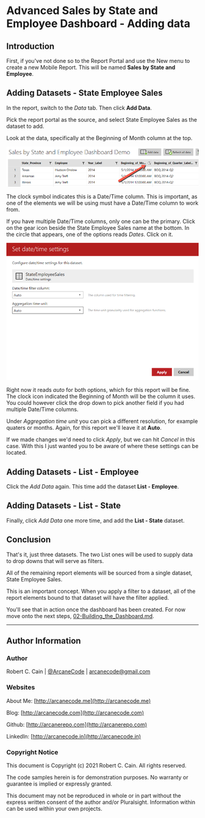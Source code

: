 # Advanced Sales by State and Employee Dashboard - Adding data

## Introduction

First, if you've not done so to the Report Portal and use the New menu to create a new Mobile Report. This will be named **Sales by State and Employee**.

## Adding Datasets - State Employee Sales

In the report, switch to the _Data_ tab. Then click **Add Data**.

Pick the report portal as the source, and select State Employee Sales as the dataset to add.

Look at the data, specifically at the Beginning of Month column at the top.

![Beginning of Month Time Indicator](./../images/sales-by-state-employee-001.png)

The clock symbol indicates this is a Date/Time column. This is important, as one of the elements we will be using must have a Date/Time column to work from.

If you have multiple Date/Time columns, only one can be the primary. Click on the gear icon beside the State Employee Sales name at the bottom. In the circle that appears, one of the options reads _Dates_. Click on it.

![Date Options](./../images/sales-by-state-employee-002.png)

Right now it reads _auto_ for both options, which for this report will be fine. The clock icon indicated the Beginning of Month will be the column it uses. You could however click the drop down to pick another field if you had multiple Date/Time columns.

Under _Aggregation time unit_ you can pick a different resolution, for example quaters or months. Again, for this report we'll leave it at **Auto**.

If we made changes we'd need to click _Apply_, but we can hit _Cancel_ in this case. With this I just wanted you to be aware of where these settings can be located.

## Adding Datasets - List - Employee

Click the _Add Data_ again. This time add the dataset **List - Employee**.

## Adding Datasets - List - State

Finally, click _Add Data_ one more time, and add the **List - State** dataset.

## Conclusion

That's it, just three datasets. The two List ones will be used to supply data to drop downs that will serve as filters.

All of the remaining report elements will be sourced from a single dataset, State Employee Sales.

This is an important concept. When you apply a filter to a dataset, all of the report elements bound to that dataset will have the filter applied. 

You'll see that in action once the dashboard has been created. For now move onto the next steps, [02-Building_the_Dashboard.md](02-Building_the_Dashboard.md).

---

## Author Information

### Author

Robert C. Cain | [@ArcaneCode](https://twitter.com/arcanecode) | arcanecode@gmail.com

### Websites

About Me: [http://arcanecode.me](http://arcanecode.me)

Blog: [http://arcanecode.com](http://arcanecode.com)

Github: [http://arcanerepo.com](http://arcanerepo.com)

LinkedIn: [http://arcanecode.in](http://arcanecode.in)

### Copyright Notice

This document is Copyright (c) 2021 Robert C. Cain. All rights reserved.

The code samples herein is for demonstration purposes. No warranty or guarantee is implied or expressly granted.

This document may not be reproduced in whole or in part without the express written consent of the author and/or Pluralsight. Information within can be used within your own projects.

